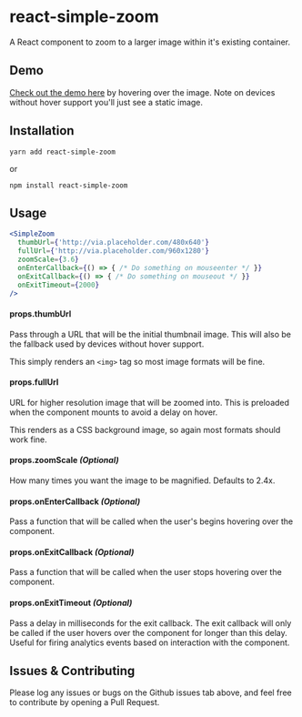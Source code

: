 # react-simple-zoom
A React component to zoom to a larger image within it's existing container.

## Demo

[Check out the demo here](https://benhodgson87.github.io/react-simple-zoom/examples/dist/index.html) by hovering over the image. Note on devices without hover support you'll just see a static image.

## Installation

`yarn add react-simple-zoom`

or

`npm install react-simple-zoom`

## Usage

```jsx
<SimpleZoom
  thumbUrl={'http://via.placeholder.com/480x640'}
  fullUrl={'http://via.placeholder.com/960x1280'}
  zoomScale={3.6}
  onEnterCallback={() => { /* Do something on mouseenter */ }}
  onExitCallback={() => { /* Do something on mouseout */ }}
  onExitTimeout={2000}
/>
```

#### props.thumbUrl
Pass through a URL that will be the initial thumbnail image. This will also be the fallback used by devices without hover support.

This simply renders an `<img>` tag so most image formats will be fine.

#### props.fullUrl
URL for higher resolution image that will be zoomed into. This is preloaded when the component mounts to avoid a delay on hover.

This renders as a CSS background image, so again most formats should work fine.

#### props.zoomScale *(Optional)*
How many times you want the image to be magnified. Defaults to 2.4x.

#### props.onEnterCallback *(Optional)*
Pass a function that will be called when the user's begins hovering over the component.

#### props.onExitCallback *(Optional)*
Pass a function that will be called when the user stops hovering over the component.

#### props.onExitTimeout *(Optional)*
Pass a delay in milliseconds for the exit callback. The exit callback will only be called if the user hovers over the component for longer than this delay. Useful for firing analytics events based on interaction with the component.

## Issues & Contributing

Please log any issues or bugs on the Github issues tab above, and feel free to contribute by opening a Pull Request.
